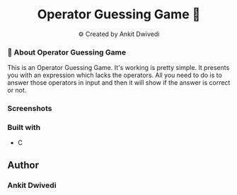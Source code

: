 <h1 align="center">Operator Guessing Game 🤖</h1>
<p align="center">
      ⚙️ Created by Ankit Dwivedi
</p>

### 🎯 About Operator Guessing Game

This is an Operator Guessing Game. It's working is pretty simple. It presents you with an expression which lacks the operators. All you need to do is to answer those operators in input and then it will show if the answer is correct or not.


### Screenshots


### Built with

- C

## Author
### Ankit Dwivedi
